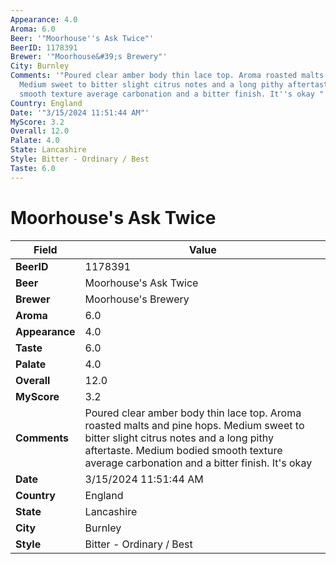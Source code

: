 ```yaml
---
Appearance: 4.0
Aroma: 6.0
Beer: '"Moorhouse''s Ask Twice"'
BeerID: 1178391
Brewer: '"Moorhouse&#39;s Brewery"'
City: Burnley
Comments: '"Poured clear amber body thin lace top. Aroma roasted malts and pine hops.
  Medium sweet to bitter slight citrus notes and a long pithy aftertaste. Medium bodied
  smooth texture average carbonation and a bitter finish. It''s okay "'
Country: England
Date: '"3/15/2024 11:51:44 AM"'
MyScore: 3.2
Overall: 12.0
Palate: 4.0
State: Lancashire
Style: Bitter - Ordinary / Best
Taste: 6.0
---
```


# Moorhouse's Ask Twice

| Field         | Value |
|---------------|-------|
| **BeerID** | 1178391 |
| **Beer** | Moorhouse's Ask Twice |
| **Brewer** | Moorhouse&#39;s Brewery |
| **Aroma** | 6.0 |
| **Appearance** | 4.0 |
| **Taste** | 6.0 |
| **Palate** | 4.0 |
| **Overall** | 12.0 |
| **MyScore** | 3.2 |
| **Comments** | Poured clear amber body thin lace top. Aroma roasted malts and pine hops. Medium sweet to bitter slight citrus notes and a long pithy aftertaste. Medium bodied smooth texture average carbonation and a bitter finish. It's okay  |
| **Date** | 3/15/2024 11:51:44 AM |
| **Country** | England |
| **State** | Lancashire |
| **City** | Burnley |
| **Style** | Bitter - Ordinary / Best |
